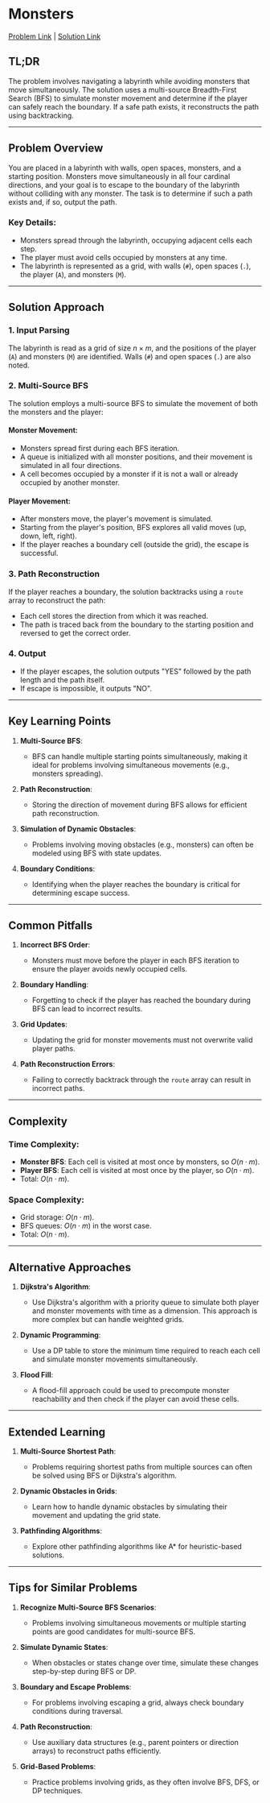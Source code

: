 # Monsters

[Problem Link](https://cses.fi/problemset/task/1194) | [Solution Link](../../solutions/04_Graph_Algorithms/07_1194_Monsters.cpp)

## TL;DR

The problem involves navigating a labyrinth while avoiding monsters that move simultaneously. The solution uses a multi-source Breadth-First Search (BFS) to simulate monster movement and determine if the player can safely reach the boundary. If a safe path exists, it reconstructs the path using backtracking.

---

## Problem Overview

You are placed in a labyrinth with walls, open spaces, monsters, and a starting position. Monsters move simultaneously in all four cardinal directions, and your goal is to escape to the boundary of the labyrinth without colliding with any monster. The task is to determine if such a path exists and, if so, output the path.

### Key Details:
- Monsters spread through the labyrinth, occupying adjacent cells each step.
- The player must avoid cells occupied by monsters at any time.
- The labyrinth is represented as a grid, with walls (`#`), open spaces (`.`), the player (`A`), and monsters (`M`).

---

## Solution Approach

### 1. **Input Parsing**
The labyrinth is read as a grid of size $n \times m$, and the positions of the player (`A`) and monsters (`M`) are identified. Walls (`#`) and open spaces (`.`) are also noted.

### 2. **Multi-Source BFS**
The solution employs a multi-source BFS to simulate the movement of both the monsters and the player:
   
#### Monster Movement:
- Monsters spread first during each BFS iteration.
- A queue is initialized with all monster positions, and their movement is simulated in all four directions.
- A cell becomes occupied by a monster if it is not a wall or already occupied by another monster.

#### Player Movement:
- After monsters move, the player's movement is simulated.
- Starting from the player's position, BFS explores all valid moves (up, down, left, right).
- If the player reaches a boundary cell (outside the grid), the escape is successful.

### 3. **Path Reconstruction**
If the player reaches a boundary, the solution backtracks using a `route` array to reconstruct the path:
- Each cell stores the direction from which it was reached.
- The path is traced back from the boundary to the starting position and reversed to get the correct order.

### 4. **Output**
- If the player escapes, the solution outputs "YES" followed by the path length and the path itself.
- If escape is impossible, it outputs "NO".

---

## Key Learning Points

1. **Multi-Source BFS**:
   - BFS can handle multiple starting points simultaneously, making it ideal for problems involving simultaneous movements (e.g., monsters spreading).

2. **Path Reconstruction**:
   - Storing the direction of movement during BFS allows for efficient path reconstruction.

3. **Simulation of Dynamic Obstacles**:
   - Problems involving moving obstacles (e.g., monsters) can often be modeled using BFS with state updates.

4. **Boundary Conditions**:
   - Identifying when the player reaches the boundary is critical for determining escape success.

---

## Common Pitfalls

1. **Incorrect BFS Order**:
   - Monsters must move before the player in each BFS iteration to ensure the player avoids newly occupied cells.

2. **Boundary Handling**:
   - Forgetting to check if the player has reached the boundary during BFS can lead to incorrect results.

3. **Grid Updates**:
   - Updating the grid for monster movements must not overwrite valid player paths.

4. **Path Reconstruction Errors**:
   - Failing to correctly backtrack through the `route` array can result in incorrect paths.

---

## Complexity

### Time Complexity:
- **Monster BFS**: Each cell is visited at most once by monsters, so $O(n \cdot m)$.
- **Player BFS**: Each cell is visited at most once by the player, so $O(n \cdot m)$.
- Total: $O(n \cdot m)$.

### Space Complexity:
- Grid storage: $O(n \cdot m)$.
- BFS queues: $O(n \cdot m)$ in the worst case.
- Total: $O(n \cdot m)$.

---

## Alternative Approaches

1. **Dijkstra's Algorithm**:
   - Use Dijkstra's algorithm with a priority queue to simulate both player and monster movements with time as a dimension. This approach is more complex but can handle weighted grids.

2. **Dynamic Programming**:
   - Use a DP table to store the minimum time required to reach each cell and simulate monster movements simultaneously.

3. **Flood Fill**:
   - A flood-fill approach could be used to precompute monster reachability and then check if the player can avoid these cells.

---

## Extended Learning

1. **Multi-Source Shortest Path**:
   - Problems requiring shortest paths from multiple sources can often be solved using BFS or Dijkstra's algorithm.

2. **Dynamic Obstacles in Grids**:
   - Learn how to handle dynamic obstacles by simulating their movement and updating the grid state.

3. **Pathfinding Algorithms**:
   - Explore other pathfinding algorithms like A* for heuristic-based solutions.

---

## Tips for Similar Problems

1. **Recognize Multi-Source BFS Scenarios**:
   - Problems involving simultaneous movements or multiple starting points are good candidates for multi-source BFS.

2. **Simulate Dynamic States**:
   - When obstacles or states change over time, simulate these changes step-by-step during BFS or DP.

3. **Boundary and Escape Problems**:
   - For problems involving escaping a grid, always check boundary conditions during traversal.

4. **Path Reconstruction**:
   - Use auxiliary data structures (e.g., parent pointers or direction arrays) to reconstruct paths efficiently.

5. **Grid-Based Problems**:
   - Practice problems involving grids, as they often involve BFS, DFS, or DP techniques.